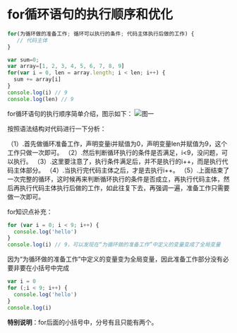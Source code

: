 # for循环语句的执行顺序和优化

```js
for(为循环做的准备工作; 循环可以执行的条件; 代码主体执行后做的工作) {
   // 代码主体
}
```

```js
var sum=0;
var array=[1, 2, 3, 4, 5, 6, 7, 8, 9]
for(var i = 0, len = array.length; i < len; i++) {
  sum += array[i]
}
console.log(i) // 9
console.log(len) // 9
```

for循环语句的执行顺序简单介绍，图示如下：
![图一](https://blog-1320825986.cos.ap-nanjing.myqcloud.com/20230730/01for.jpg)

按照语法结构对代码进行一下分析：

（1）.首先做循环准备工作，声明变量i并赋值为0，声明变量len并赋值为9，这个工作只做一次即可。
（2）.然后判断循环执行的条件是否满足，i<9，没问题，可以执行。
（3）.这里要注意了，执行条件满足后，并不是执行的i++，而是执行代码主体部分。
（4）.当执行完代码主体之后，才是去执行i++。
（5）.上面结束了一次完整的循环，这时候再来判断循环执行的条件是否成立，再执行代码主体，然后再执行代码主体执行后做的工作，如此往复下去，再强调一遍，准备工作只需要做一次即可。

for知识点补充：

```js
for (var i = 0; i < 9; i++) {
  console.log('hello')
}
console.log(i) // 9，可以发现在“为循环做的准备工作”中定义的变量变成了全局变量
```

因为“为循环做的准备工作”中定义的变量变为全局变量，因此准备工作部分没有必要非要在小括号中完成

```js
var i = 0
for (;i < 9; i++) {
  console.log('hello')
}
console.log(i)
```

**特别说明**：for后面的小括号中，分号有且只能有两个。
